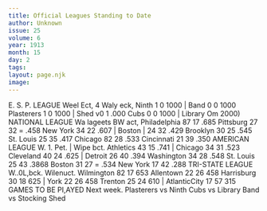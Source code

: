 ```yaml
---
title: Official Leagues Standing to Date
author: Unknown
issue: 25
volume: 6
year: 1913
month: 15
day: 2
tags:
layout: page.njk
image:
---
```

E. S. P. LEAGUE    Weel Ect, 4 Waly eck, Ninth 1 0 1000 | Band 0 0 1000 Plasterers 1 0 1000 | Shed v0 1 .000 Cubs 0 0 1000 | Library Om 2000) NATIONAL LEAGUE Wa lageets BW act, Philadelphia 87 17 .685 Pittsburg 27 32 = .458 New York 34 22 .607 | Boston | 24 32 .429 Brooklyn 30 25 .545 St. Louis 25 35 .417 Chicago 82 28 .533 Cincinnati 21 39 .350 AMERICAN LEAGUE W. 1. Pet. | Wipe bct. Athletics 43 15 .741 | Chicago 34 31 .523 Cleveland 40 24 .625 | Detroit 26 40 .394 Washington 34 28 .548 St. Louis 25 43 .3868 Boston 31 27 = .534 New York 17 42 .288 TRI-STATE LEAGUE W..0L,bck. Wilenuct. Wilmington 82 17 653 Allentown 22 26 458 Harrisburg 30 18 625 | York 22 26 458 Trenton 25 24 610 | AtlanticCity 17 57 315 GAMES TO BE PI,AYED Next week. Plasterers vs Ninth Cubs vs Library Band vs Stocking Shed          
